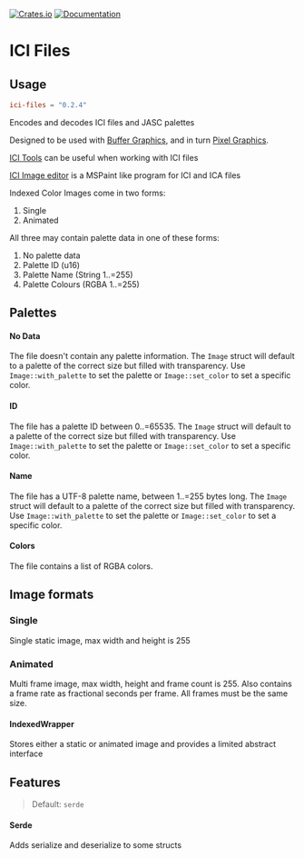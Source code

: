 [![Crates.io](https://img.shields.io/crates/v/ici-files)](https://crates.io/crates/ici-files "Crates.io version")
[![Documentation](https://img.shields.io/docsrs/ici-files)](https://docs.rs/ici-files "Documentation")


# ICI Files

## Usage

```toml
ici-files = "0.2.4"
```

Encodes and decodes ICI files and JASC palettes

Designed to be used with [Buffer Graphics](https://github.com/emmabritton/ici-files), and in turn [Pixel Graphics](https://github.com/emmabritton/pixel-graphics-lib).

[ICI Tools](https://github.com/emmabritton/ici_tools) can be useful when working with ICI files

[ICI Image editor](https://github.com/emmabritton/ici-image-editor) is a MSPaint like program for ICI and ICA files

Indexed Color Images come in two forms:
1. Single
2. Animated

All three may contain palette data in one of these forms:
1. No palette data
2. Palette ID (u16)
3. Palette Name (String 1..=255)
4. Palette Colours (RGBA 1..=255)

## Palettes

#### No Data

The file doesn't contain any palette information. The `Image` struct will default to a palette of the correct size but filled with transparency.
Use `Image::with_palette` to set the palette or `Image::set_color` to set a specific color.

#### ID
 
The file has a palette ID between 0..=65535. The `Image` struct will default to a palette of the correct size but filled with transparency.
Use `Image::with_palette` to set the palette or `Image::set_color` to set a specific color.

#### Name

The file has a UTF-8 palette name, between 1..=255 bytes long. The `Image` struct will default to a palette of the correct size but filled with transparency.
Use `Image::with_palette` to set the palette or `Image::set_color` to set a specific color.

#### Colors

The file contains a list of RGBA colors.

## Image formats

### Single

Single static image, max width and height is 255

### Animated

Multi frame image, max width, height and frame count is 255.
Also contains a frame rate as fractional seconds per frame.
All frames must be the same size.

#### IndexedWrapper

Stores either a static or animated image and provides a limited abstract interface

## Features

> Default: `serde`

#### Serde

Adds serialize and deserialize to some structs